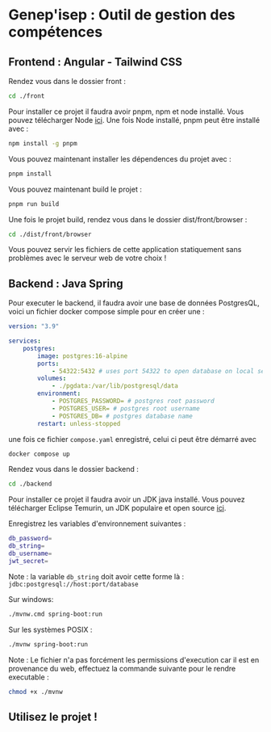 # Genep'isep : Outil de gestion des compétences

## Frontend : Angular - Tailwind CSS

Rendez vous dans le dossier front :

```sh
cd ./front
```

Pour installer ce projet il faudra avoir pnpm, npm et node installé.
Vous pouvez télécharger Node [ici](https://nodejs.org/en/download/package-manager). Une fois Node installé, pnpm peut être installé avec :

```sh
npm install -g pnpm
```

Vous pouvez maintenant installer les dépendences du projet avec :

```sh
pnpm install
```

Vous pouvez maintenant build le projet :

```sh
pnpm run build
```

Une fois le projet build, rendez vous dans le dossier dist/front/browser :

```sh
cd ./dist/front/browser
```

Vous pouvez servir les fichiers de cette application statiquement sans problèmes avec le serveur web de votre choix !

## Backend : Java Spring

Pour executer le backend, il faudra avoir une base de données PostgresQL, voici un fichier docker compose simple pour en créer une :

```yaml
version: "3.9"

services:
    postgres:
        image: postgres:16-alpine
        ports:
            - 54322:5432 # uses port 54322 to open database on local server
        volumes:
            - ./pgdata:/var/lib/postgresql/data
        environment:
            - POSTGRES_PASSWORD= # postgres root password
            - POSTGRES_USER= # postgres root username
            - POSTGRES_DB= # postgres database name
        restart: unless-stopped
```

une fois ce fichier `compose.yaml` enregistré, celui ci peut être démarré avec

```sh
docker compose up
```

Rendez vous dans le dossier backend :

```sh
cd ./backend
```

Pour installer ce projet il faudra avoir un JDK java installé.
Vous pouvez télécharger Eclipse Temurin, un JDK populaire et open source [ici](https://adoptium.net/fr/temurin/releases/?os=windows&arch=x64).

Enregistrez les variables d'environnement suivantes :

```sh
db_password=
db_string=
db_username=
jwt_secret=
```

Note : la variable `db_string` doit avoir cette forme là : `jdbc:postgresql://host:port/database`

Sur windows:

```sh
./mvnw.cmd spring-boot:run
```

Sur les systèmes POSIX :

```sh
./mvnw spring-boot:run
```

Note : Le fichier n'a pas forcément les permissions d'execution car il est en provenance du web, effectuez la commande suivante pour le rendre executable :

```sh
chmod +x ./mvnw
```

## Utilisez le projet !

